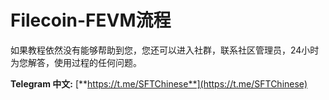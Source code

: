 # Filecoin-FEVM流程

如果教程依然没有能够帮助到您，您还可以进入社群，联系社区管理员，24小时为您解答，使用过程的任何问题。

**Telegram 中文:** [**https://t.me/SFTChinese**](https://t.me/SFTChinese)
